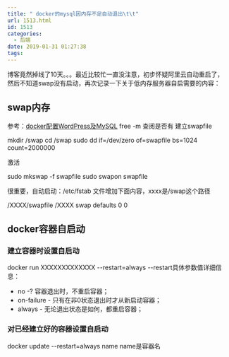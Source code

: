 ```yaml
---
title: " docker的mysql因内存不足自动退出\t\t"
url: 1513.html
id: 1513
categories:
  - 后端
date: 2019-01-31 01:27:38
tags:
---
```


博客竟然掉线了10天。。。最近比较忙一直没注意，初步怀疑阿里云自动重启了，然后不知道swap没有启动，再次记录一下关于低内存服务器自启需要的内容：

swap内存
------

参考：[docker配置WordPress及MySQL](https://www.techieliang.com/2018/11/1283/) free -m 查阅是否有 建立swapfile

mkdir /swap
cd /swap
sudo dd if=/dev/zero of=swapfile bs=1024 count=2000000

激活

sudo mkswap -f swapfile sudo swapon swapfile

很重要，自动启动：/etc/fstab 文件增加下面内容，xxxx是/swap这个路径

/XXXX/swapfile /XXXX swap defaults 0 0

docker容器自启动
-----------

### 建立容器时设置自启动

docker run XXXXXXXXXXXXX --restart=always --restart具体参数值详细信息：

*   no -? 容器退出时，不重启容器；
*   on-failure - 只有在非0状态退出时才从新启动容器；
*   always - 无论退出状态是如何，都重启容器；

### 对已经建立好的容器设置自启动

docker update --restart=always name name是容器名